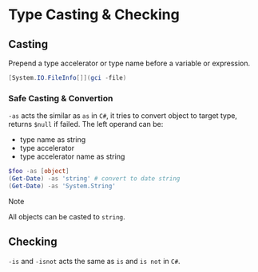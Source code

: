 # Type Casting & Checking

## Casting

Prepend a type accelerator or type name before a variable or expression.

```ps1
[System.IO.FileInfo[]](gci -file)
```

### Safe Casting & Convertion

`-as` acts the similar as `as` in `C#`, it tries to convert object to target type, returns `$null` if failed.
The left operand can be:
- type name as string
- type accelerator
- type accelerator name as string 

```ps1
$foo -as [object]
(Get-Date) -as 'string' # convert to date string
(Get-Date) -as 'System.String'
```

> [!NOTE]
> All objects can be casted to `string`.

## Checking

`-is` and `-isnot` acts the same as `is` and `is not` in `C#`.
